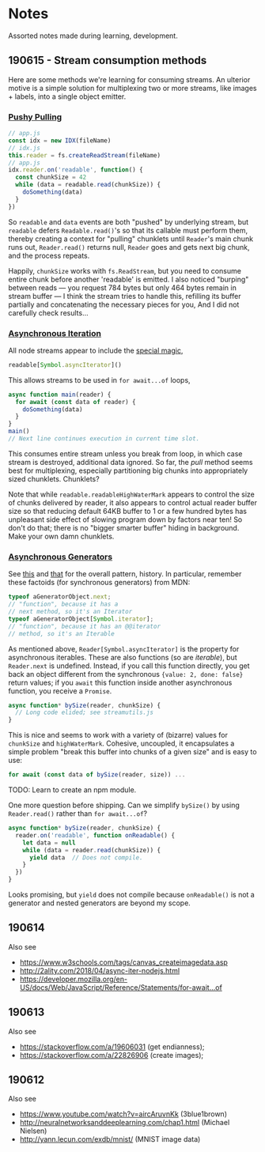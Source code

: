 # Notes

Assorted notes made during learning, development.

## 190615 - Stream consumption methods

Here are some methods we're learning for consuming streams.
An ulterior motive is a simple solution for multiplexing two
or more streams, like images + labels, into a single object emitter.

### [Pushy Pulling][3]

```javascript
// app.js
const idx = new IDX(fileName)
// idx.js
this.reader = fs.createReadStream(fileName)
// app.js
idx.reader.on('readable', function() {
  const chunkSize = 42
  while (data = readable.read(chunkSize)) {
    doSomething(data)
  }
})
```
So `readable` and `data` events are both "pushed" by underlying stream, but `readable` defers `Readable.read()`'s so that its callable must perform them, thereby creating a context for "pulling" chunklets until `Reader`'s main chunk runs out, `Reader.read()` returns null, `Reader` goes and gets next big
chunk, and the process repeats.

Happily, `chunkSize` works with `fs.ReadStream`, but you need to consume
entire chunk before another 'readable' is emitted.  I also noticed
"burping" between reads &mdash; you request 784 bytes but only 464 bytes
remain in stream buffer &mdash; I think the stream tries to handle this,
refilling its buffer partially and concatenating the necessary pieces for
you, And I did not carefully check results...

### [Asynchronous Iteration][4]

All node streams appear to include the [special magic][1],
```javascript
readable[Symbol.asyncIterator]()
```
This allows streams to be used in `for await...of` loops,
```javascript
async function main(reader) {
  for await (const data of reader) {
    doSomething(data)
  }
}
main()
// Next line continues execution in current time slot.
```
This consumes entire stream unless you break from loop, in which case stream is destroyed, additional data ignored.  So far, the *pull* method seems best for multiplexing, especially partitioning big chunks into appropriately sized chunklets.  Chunklets?

Note that while `readable.readableHighWaterMark` appears to
control the size of chunks delivered by reader, it also appears
to control actual reader buffer size so that reducing default
64KB buffer to 1 or a few hundred bytes has unpleasant side
effect of slowing program down by factors near ten!  So don't
do that; there is no "bigger smarter buffer" hiding in background.
Make your own damn chunklets.

### [Asynchronous Generators][2]

See [this](https://developer.mozilla.org/en-US/docs/Web/JavaScript/Reference/Iteration_protocols) and [that](https://developer.mozilla.org/en-US/docs/Web/JavaScript/Guide/Iterators_and_Generators) for the overall pattern, history.
In particular, remember these factoids (for synchronous generators) from MDN:

```javascript
typeof aGeneratorObject.next;
// "function", because it has a
// next method, so it's an Iterator
typeof aGeneratorObject[Symbol.iterator];
// "function", because it has an @@iterator
// method, so it's an Iterable
```
As mentioned above, `Reader[Symbol.asyncIterator]` is the
property for asynchronous iterables.  These are also functions
(so are *iterable*), but `Reader.next` is undefined.  Instead, if
you call this function directly, you get back an object
different from the synchronous `{value: 2, done: false}` return
values; if you `await` this function inside another asynchronous
function, you receive a `Promise`.
```javascript
async function* bySize(reader, chunkSize) {
  // Long code elided; see streamutils.js
}
```
This is nice and seems to work with a variety of (bizarre) values
for `chunkSize` and `highWaterMark`.  Cohesive, uncoupled, it
encapsulates a simple problem "break this buffer into chunks of
a given size" and is easy to use:
```javascript
for await (const data of bySize(reader, size)) ...
```
TODO: Learn to create an npm module.

One more question before shipping.  Can we simplify `bySize()` by
using `Reader.read()` rather than `for await...of`?
```javascript
async function* bySize(reader, chunkSize) {
  reader.on('readable', function onReadable() {
    let data = null
    while (data = reader.read(chunkSize)) {
      yield data  // Does not compile.
    }
  })
}
```
Looks promising, but `yield` does not compile because `onReadable()`
is not a generator and nested generators are beyond my scope.

## 190614
Also see
- https://www.w3schools.com/tags/canvas_createimagedata.asp
- http://2ality.com/2018/04/async-iter-nodejs.html
- https://developer.mozilla.org/en-US/docs/Web/JavaScript/Reference/Statements/for-await...of

## 190613
Also see
-  https://stackoverflow.com/a/19606031 (get endianness);
-  https://stackoverflow.com/a/22826906 (create images);

## 190612
Also see
- https://www.youtube.com/watch?v=aircAruvnKk (3blue1brown)
- http://neuralnetworksanddeeplearning.com/chap1.html (Michael Nielsen)
- http://yann.lecun.com/exdb/mnist/ (MNIST image data)

[comment]: # (See https://stackoverflow.com/a/20885980)

[//]: # (References)

[1]: https://nodejs.org/dist/latest-v12.x/docs/api/stream.html#stream_readable_symbol_asynciterator
[2]: http://2ality.com/2018/04/async-iter-nodejs.html#processing-async-iterables-via-async-generators
[3]: https://nodejs.org/dist/latest-v12.x/docs/api/stream.html#stream_event_readable
[4]: https://developer.mozilla.org/en-US/docs/Web/JavaScript/Reference/Statements/for-await...of
